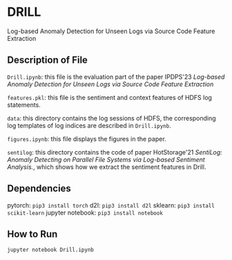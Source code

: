 # DRILL
Log-based Anomaly Detection for Unseen Logs via Source Code Feature Extraction

## Description of File ##

`Drill.ipynb`: this file is the evaluation part of the paper IPDPS'23 *Log-based Anomaly Detection for Unseen Logs via Source Code Feature Extraction*

`features.pkl`: this file is the sentiment and context features of HDFS log statements. 

`data`: this directory contains the log sessions of HDFS, the corresponding log templates of log indices are described in `Drill.ipynb`.

`figures.ipynb`: this file displays the figures in the paper.

`sentilog`: this directory contains the code of paper HotStorage'21 *SentiLog: Anomaly Detecting on Parallel File Systems via Log-based Sentiment Analysis.*, which shows how we extract the sentiment features in Drill.

## Dependencies ##
pytorch: `pip3 install torch`
d2l: `pip3 install d2l`
sklearn: `pip3 install scikit-learn`
jupyter notebook: `pip3 install notebook`

## How to Run ##

`jupyter notebook Drill.ipynb`

